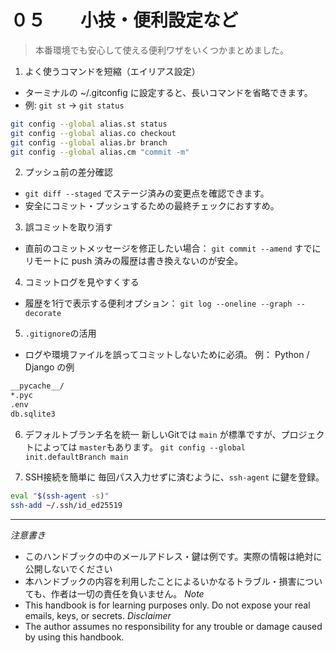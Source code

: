 # ０５　　小技・便利設定など
> 本番環境でも安心して使える便利ワザをいくつかまとめました。

1. よく使うコマンドを短縮（エイリアス設定）
- ターミナルの ~/.gitconfig に設定すると、長いコマンドを省略できます。
- 例: `git st` → `git status`
```bash
git config --global alias.st status
git config --global alias.co checkout
git config --global alias.br branch
git config --global alias.cm "commit -m"
```

2. プッシュ前の差分確認
- `git diff --staged` でステージ済みの変更点を確認できます。
- 安全にコミット・プッシュするための最終チェックにおすすめ。

3. 誤コミットを取り消す
- 直前のコミットメッセージを修正したい場合：
`git commit --amend` すでにリモートに push 済みの履歴は書き換えないのが安全。

4. コミットログを見やすくする
- 履歴を1行で表示する便利オプション：
`git log --oneline --graph --decorate`

5. `.gitignore`の活用
- ログや環境ファイルを誤ってコミットしないために必須。
例： Python / Django の例
```bash
__pycache__/
*.pyc
.env
db.sqlite3
```
6. デフォルトブランチ名を統一
新しいGitでは `main` が標準ですが、プロジェクトによっては `master`もあります。
`git config --global init.defaultBranch main`

7. SSH接続を簡単に
毎回パス入力せずに済むように、`ssh-agent` に鍵を登録。
```bash
eval "$(ssh-agent -s)"
ssh-add ~/.ssh/id_ed25519
```


---

*注意書き*
- このハンドブックの中のメールアドレス・鍵は例です。実際の情報は絶対に公開しないでください
- 本ハンドブックの内容を利用したことによるいかなるトラブル・損害についても、作者は一切の責任を負いません。
*Note*
- This handbook is for learning purposes only. Do not expose your real emails, keys, or secrets.
*Disclaimer*
- The author assumes no responsibility for any trouble or damage caused by using this handbook.

